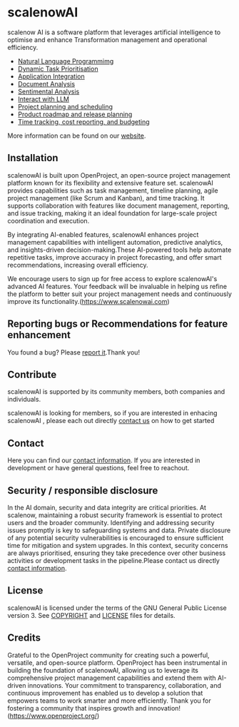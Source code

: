 # scalenowAI

scalenow AI is a software platform that leverages artificial intelligence to optimise and enhance Transformation management and operational efficiency. 

* [Natural Language Programmimg](https://www.scalenowai.com)
* [Dynamic Task Prioritisation](https://www.scalenowai.com)
* [Application Integration](https://www.scalenowai.com)
* [Document Analysis](https://www.scalenowai.com)
* [Sentimental Analysis](https://www.scalenowai.com)
* [Interact with LLM](https://www.scalenowai.com)
* [Project planning and scheduling](https://www.scalenowai.com)
* [Product roadmap and release planning](https://www.scalenowai.com)
* [Time tracking, cost reporting, and budgeting](https://www.scalenowai.com)

More information can be found on our [website](https://www.scalenowai.com).

## Installation

scalenowAI is built upon OpenProject, an open-source project management platform known for its flexibility and extensive feature set. scalenowAI provides capabilities such as task management, timeline planning, agile project management (like Scrum and Kanban), and time tracking. It supports collaboration with features like document management, reporting, and issue tracking, making it an ideal foundation for large-scale project coordination and execution.

By integrating AI-enabled features, scalenowAI enhances project management capabilities with intelligent automation, predictive analytics, and insights-driven decision-making.These AI-powered tools help automate repetitive tasks, improve accuracy in project forecasting, and offer smart recommendations, increasing overall efficiency.

We encourage users to sign up for free access to explore scalenowAI's advanced AI features. Your feedback will be invaluable in helping us refine the platform to better suit your project management needs and continuously improve its functionality.(https://www.scalenowai.com)

## Reporting bugs or Recommendations for feature enhancement

You found a bug? Please [report it](https://www.scalenowai.com.au/projects/open-source/boards/20).Thank you!

## Contribute

scalenowAI is supported by its community members, both companies and individuals.

scalenowAI is looking for members, so if you are interested in enhacing scalenowAI , please each out directly [contact us](https://scalenowai.com/contact-us/) on how to get started

## Contact

Here you can find our [contact information](https://scalenowai.com/contact-us/). If you are interested in development or have general questions, feel free to reachout.

## Security / responsible disclosure

In the AI domain, security and data integrity are critical priorities. At scalenow, maintaining a robust security framework is essential to protect users and the broader community. Identifying and addressing security issues promptly is key to safeguarding systems and data. Private disclosure of any potential security vulnerabilities is encouraged to ensure sufficient time for mitigation and system upgrades. In this context, security concerns are always prioritised, ensuring they take precedence over other business activities or development tasks in the pipeline.Please contact us directly [contact information](https://scalenowai.com/contact-us/).

## License

scalenowAI is licensed under the terms of the GNU General Public License version 3.
See [COPYRIGHT](COPYRIGHT) and [LICENSE](LICENSE) files for details.

## Credits

Grateful to the OpenProject community for creating such a powerful, versatile, and open-source platform. OpenProject has been instrumental in building the foundation of scalenowAI, allowing us to leverage its comprehensive project management capabilities and extend them with AI-driven innovations. Your commitment to transparency, collaboration, and continuous improvement has enabled us to develop a solution that empowers teams to work smarter and more efficiently. Thank you for fostering a community that inspires growth and innovation!
(https://www.openproject.org/)

